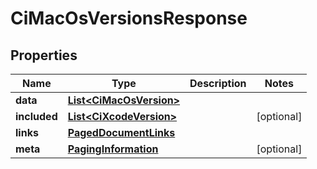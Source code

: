 

# CiMacOsVersionsResponse


## Properties

| Name | Type | Description | Notes |
|------------ | ------------- | ------------- | -------------|
|**data** | [**List&lt;CiMacOsVersion&gt;**](CiMacOsVersion.md) |  |  |
|**included** | [**List&lt;CiXcodeVersion&gt;**](CiXcodeVersion.md) |  |  [optional] |
|**links** | [**PagedDocumentLinks**](PagedDocumentLinks.md) |  |  |
|**meta** | [**PagingInformation**](PagingInformation.md) |  |  [optional] |



